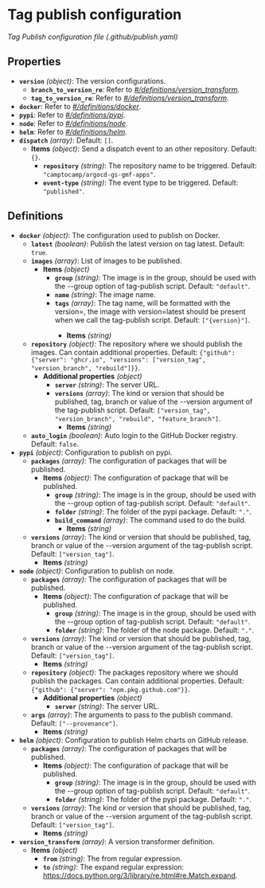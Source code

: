 # Tag publish configuration

_Tag Publish configuration file (.github/publish.yaml)_

## Properties

- **`version`** _(object)_: The version configurations.
  - **`branch_to_version_re`**: Refer to _[#/definitions/version_transform](#definitions/version_transform)_.
  - **`tag_to_version_re`**: Refer to _[#/definitions/version_transform](#definitions/version_transform)_.
- **`docker`**: Refer to _[#/definitions/docker](#definitions/docker)_.
- **`pypi`**: Refer to _[#/definitions/pypi](#definitions/pypi)_.
- **`node`**: Refer to _[#/definitions/node](#definitions/node)_.
- **`helm`**: Refer to _[#/definitions/helm](#definitions/helm)_.
- **`dispatch`** _(array)_: Default: `[]`.
  - **Items** _(object)_: Send a dispatch event to an other repository. Default: `{}`.
    - **`repository`** _(string)_: The repository name to be triggered. Default: `"camptocamp/argocd-gs-gmf-apps"`.
    - **`event-type`** _(string)_: The event type to be triggered. Default: `"published"`.

## Definitions

- <a id="definitions/docker"></a>**`docker`** _(object)_: The configuration used to publish on Docker.
  - **`latest`** _(boolean)_: Publish the latest version on tag latest. Default: `true`.
  - **`images`** _(array)_: List of images to be published.
    - **Items** _(object)_
      - **`group`** _(string)_: The image is in the group, should be used with the --group option of tag-publish script. Default: `"default"`.
      - **`name`** _(string)_: The image name.
      - **`tags`** _(array)_: The tag name, will be formatted with the version=<the version>, the image with version=latest should be present when we call the tag-publish script. Default: `["{version}"]`.
        - **Items** _(string)_
  - **`repository`** _(object)_: The repository where we should publish the images. Can contain additional properties. Default: `{"github": {"server": "ghcr.io", "versions": ["version_tag", "version_branch", "rebuild"]}}`.
    - **Additional properties** _(object)_
      - **`server`** _(string)_: The server URL.
      - **`versions`** _(array)_: The kind or version that should be published, tag, branch or value of the --version argument of the tag-publish script. Default: `["version_tag", "version_branch", "rebuild", "feature_branch"]`.
        - **Items** _(string)_
  - **`auto_login`** _(boolean)_: Auto login to the GitHub Docker registry. Default: `false`.
- <a id="definitions/pypi"></a>**`pypi`** _(object)_: Configuration to publish on pypi.
  - **`packages`** _(array)_: The configuration of packages that will be published.
    - **Items** _(object)_: The configuration of package that will be published.
      - **`group`** _(string)_: The image is in the group, should be used with the --group option of tag-publish script. Default: `"default"`.
      - **`folder`** _(string)_: The folder of the pypi package. Default: `"."`.
      - **`build_command`** _(array)_: The command used to do the build.
        - **Items** _(string)_
  - **`versions`** _(array)_: The kind or version that should be published, tag, branch or value of the --version argument of the tag-publish script. Default: `["version_tag"]`.
    - **Items** _(string)_
- <a id="definitions/node"></a>**`node`** _(object)_: Configuration to publish on node.
  - **`packages`** _(array)_: The configuration of packages that will be published.
    - **Items** _(object)_: The configuration of package that will be published.
      - **`group`** _(string)_: The image is in the group, should be used with the --group option of tag-publish script. Default: `"default"`.
      - **`folder`** _(string)_: The folder of the node package. Default: `"."`.
  - **`versions`** _(array)_: The kind or version that should be published, tag, branch or value of the --version argument of the tag-publish script. Default: `["version_tag"]`.
    - **Items** _(string)_
  - **`repository`** _(object)_: The packages repository where we should publish the packages. Can contain additional properties. Default: `{"github": {"server": "npm.pkg.github.com"}}`.
    - **Additional properties** _(object)_
      - **`server`** _(string)_: The server URL.
  - **`args`** _(array)_: The arguments to pass to the publish command. Default: `["--provenance"]`.
    - **Items** _(string)_
- <a id="definitions/helm"></a>**`helm`** _(object)_: Configuration to publish Helm charts on GitHub release.
  - **`packages`** _(array)_: The configuration of packages that will be published.
    - **Items** _(object)_: The configuration of package that will be published.
      - **`group`** _(string)_: The image is in the group, should be used with the --group option of tag-publish script. Default: `"default"`.
      - **`folder`** _(string)_: The folder of the pypi package. Default: `"."`.
  - **`versions`** _(array)_: The kind or version that should be published, tag, branch or value of the --version argument of the tag-publish script. Default: `["version_tag"]`.
    - **Items** _(string)_
- <a id="definitions/version_transform"></a>**`version_transform`** _(array)_: A version transformer definition.
  - **Items** _(object)_
    - **`from`** _(string)_: The from regular expression.
    - **`to`** _(string)_: The expand regular expression: https://docs.python.org/3/library/re.html#re.Match.expand.
